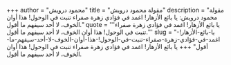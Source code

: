 +++
author = "محمود درويش"
title = "مقولة محمود درويش"
description = "مقولة محمود درويش: يا بائع الأزهار! اغمد في فؤادي زهرة صفراء تنبت في الوحول! هذا أوان الخوف، لا أحد سيفهم ما أقول."
quote = '''يا بائع الأزهار! اغمد في فؤادي زهرة صفراء تنبت في الوحول! هذا أوان الخوف، لا أحد سيفهم ما أقول.''' 
slug = "يا-بائع-الأزهار!-اغمد-في-فؤادي-زهرة-صفراء-تنبت-في-الوحول!-هذا-أوان-الخوف-لا-أحد-سيفهم-ما-أقول"
+++
يا بائع الأزهار! اغمد في فؤادي زهرة صفراء تنبت في الوحول! هذا أوان الخوف، لا أحد سيفهم ما أقول.

